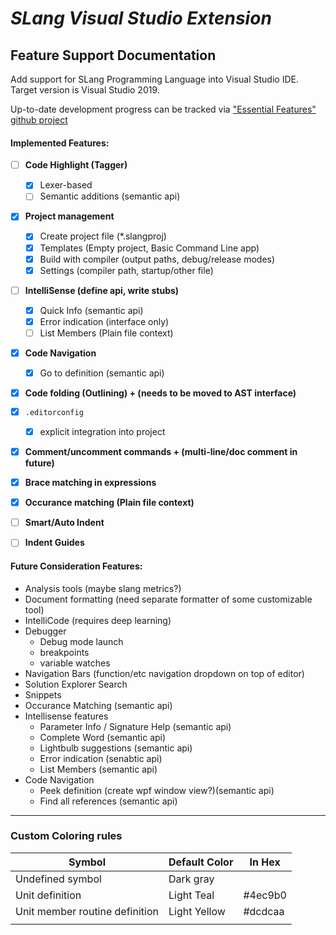 ﻿#  ***SLang** Visual Studio Extension*
## Feature Support Documentation

Add support for SLang Programming Language into Visual Studio IDE.
Target version is Visual Studio 2019.

Up-to-date development progress can be tracked via ["Essential Features" github project](https://github.com/slang-project/SLang-VS-Plugin/projects/1)

#### Implemented Features:
- [ ] **Code Highlight (Tagger)**
    - [x] Lexer-based
    - [ ] Semantic additions (semantic api)
- [x] **Project management**
    - [x] Create project file (\*.slangproj)
    - [x] Templates (Empty project, Basic Command Line app)
    - [x] Build with compiler (output paths, debug/release modes)
    - [x] Settings (compiler path, startup/other file)
- [ ] **IntelliSense (define api, write stubs)**
    - [x] Quick Info (semantic api)
    - [x] Error indication (interface only)
    - [ ] List Members (Plain file context)
- [x] **Code Navigation**
    - [x] Go to definition (semantic api)
- [x] **Code folding (Outlining) + (needs to be moved to AST interface)**
- [x] `.editorconfig`
    - [x] explicit integration into project
- [x] **Comment/uncomment commands + (multi-line/doc comment in future)**
- [x] **Brace matching in expressions**
- [x] **Occurance matching (Plain file context)**
- [ ] **Smart/Auto Indent**
- [ ] **Indent Guides**


#### Future Consideration Features:
- Analysis tools (maybe slang metrics?)
- Document formatting (need separate formatter of some customizable tool)
- IntelliCode (requires deep learning)
- Debugger
    - Debug mode launch
    - breakpoints
    - variable watches
- Navigation Bars (function/etc navigation dropdown on top of editor)
- Solution Explorer Search
- Snippets
- Occurance Matching (semantic api)
- Intellisense features
    - Parameter Info / Signature Help (semantic api)
    - Complete Word (semantic api)
    - Lightbulb suggestions (semantic api)
    - Error indication (senabtic api)
    - List Members (semantic api)
- Code Navigation
    - Peek definition (create wpf window view?)(semantic api)
    - Find all references (semantic api)
---

### Custom Coloring rules
|Symbol|Default Color|In Hex|
|-|-|-|
|Undefined symbol|Dark gray||
|Unit definition|Light Teal|#4ec9b0|
|Unit member routine definition|Light Yellow|#dcdcaa|
|||

